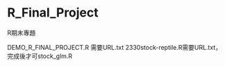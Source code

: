 # R_Final_Project
R期末專題

DEMO_R_FINAL_PROJECT.R 需要URL.txt
2330stock-reptile.R需要URL.txt，完成後才可stock_glm.R

